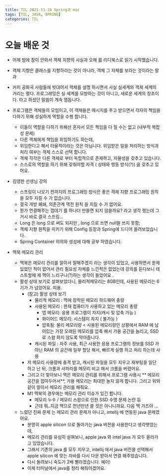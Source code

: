 ```yaml
---
title: TIL 2021-11-18 Spring과 mac
tags: [TIL, JAVA, SPRING]
categories: TIL
---
```

# 오늘 배운 것 
- 어제 밤에 잠이 안와서 객체 지향의 사실과 오해 를 리디북스로 읽기 시작했습니다. 
- 객체 지향은 클래스를 지향하라는 것이 아니라, 객체 그 자체를 보라는 것이라는 말과 
- 커피 공화국 사람들에 빗대어서 객체를 설명 하시면서 사실 실세계와 객체 세계의 거리는 멀다. 프로그래밍은 실 세계를 모방하는 것이 아니고, 새로운 세계의 창조이다. 라고 하셨던 말씀이 계속 맴돕니다. 
- 프로그램은 객체들의 모임이고, 이 객체들은 메시지를 주고 받으면서 각자의 책임을 다하기 위해 성실하게 역할을 수행 합니다. 
  - 이들이 역할을 다하기 위해선 혼자서 모든 책임을 다 질 수는 없고 (내부적 복잡성 문제) 
  - 다른 객체에게 책임을 위임하기도 하는데, 
  - 위임한다고 해서 타율적이라는 것은 아닙니다. 위임받은 일을 처리하는 방식과 처리 여부는 객체 스스로 선택 합니다. 
  - 객체 각각은 다른 객체로 부터 독립적으로 존재하고, 자율성을 갖추고 있습니다. 
  - 스스로의 역할을 하기 위해 갖춰야할 자격  ( 상태와 행동 방식(?)) 을 갖추고 있어요.
  
- 김영한 선생님 강의 
  - 스프링이 나오기 전까지의 프로그래밍 방식은 좋은 객체 지향 프로그래밍 원칙을 모두 지킬 수 가 없습니다. 
  - 결국 개방 폐쇄, 의존관계 역전 원칙 을 지킬 수 가 없어요. 
  - 뭔가 연결해주는 껍데기 를 하나더 만들면 되지 않을까요? 라고 생각 했는데 그거시 바로 결국 스프링...
  - Long 은 long 으로 써도 되지만 , long 으로 쓰면 null을 쓰지 못함;
  - 객체 지향 원칙을 지키기 위해 Config 등장과 Spring에 드디어 올려보았습니다. 
  - Spring Container 의의와 생성에 대해 공부 하였습니다. 
  
  
- 맥북 메모리 관리 
  - 맥북은 메모리 관리를 알아서 잘해주겠지 라는 생각이 있었고, 사용하면서 문제 있었던 적이 없어서 관리 필요성 자체를 느낀적은 없었는데 강의를 듣다보니 테스트할때 제 맥이 느리구나(?)하는 생각이 들었어요 .
  - 활성 상태 보기로 살펴보았더니, 물리적메모리는 8GB인데, 사용된 메모리는 6기가 가 넘었어요. 띠용. 
    - (참고) 활성 상태 보기 
      - 물리적 메모리 : 맥에 장착된 메모리 하드웨어 총량 
      - 사용된 메모리 : 현재 컴퓨터가 사용하고 있는 메모리 총량 
        - 앱 메모리: 응용 프로그램이 차지(캐시 및 압축 가능 )
        - 와이어드 메모리: 시스템이 차지 ( 불가능 )
        - 압축됨: 물리 메모리량 < 사용된 메모리량인 상황에서 RAM 에 남아있는 가장 오래된 메모리를 압축 해서 가용 공간을 늘리고, SSD 로 스왑 하지 않도록 막아줍니다.
      - 캐시된 파일 : 자주 사용, 최근 사용한 응용 프로그램의 정보를 SSD 가 아닌 RAM 의 공간에 일부 할당 해서, 빠르게 실행 하고 처리 하는데 사용 
    - 저 메모리 사용량에 충격 받고, 캐시된 파일을 모두 지우고 재부팅을 일단 하고 난 뒤, 크롬과 사파리를 메모리 비교 해서 크롬을 버렸어요. 
    - 그리고 더 찾아보니 맥은 메모리 관리를 위해서 프로그램 사용시 ** 메모리 공간을 잡아두어서**, 가용 메모리는 최대한 놀지 않게 합니다. 그리고 위와 같이 알아서 메모리 관리를 해줘요. 
    - M1 맥북의 경우에는 메모리 관리 이슈가 있긴 합니다. 
      - 메모리 누수 / 메모리 스왑으로 인한 SSD 수명 문제 논란 등 
      - 근데 뭐..지금 맥으로 천년만년 쓸 것은 아니니까요. 다음 맥 가즈아 ...
  - 느렸던 진짜 문제 는 메모리 관리 문제가 아니고, intellij 에 연동된 java 문제였어요.
    - 분명히 apple silicon 으로 돌아가는 java 버전을 사용한다고 생각햇었는데, 
    - 메모리 관리를 유심히 살펴보니, apple java 와 intel java 가 모두 올라가고 있었습니다. 
    - 그래서 기존의 java 를 모두 지우고, intellij 에서 java 버전을 선택해서 apple silicon 에 맞는 자바를 다시 다운 받아서 연결 해주었습니다. 
    - 다시 돌려보니 속도가 2배 빨라졌습니다. 예이! 
    - 이제 터미널에서 java를 정리 해줘야겠어요. 
  

        
